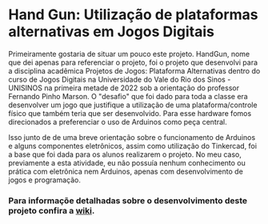 # Hand Gun: Utilização de plataformas alternativas em Jogos Digitais
Primeiramente gostaria de situar um pouco este projeto. HandGun, nome que dei apenas para referenciar o projeto, foi o projeto que desenvolvi para a disciplina acadêmica Projetos de Jogos: Plataforma Alternativas dentro do curso de Jogos Digitais na Universidade do Vale do Rio dos Sinos - UNISINOS na primeira metade de 2022 sob a orientação do professor Fernando Pinho Marson. O "desafio" que foi dado para toda a classe era desenvolver um jogo que justifique a utilização de uma plataforma/controle físico que também teria que ser desenvolvido. Para esse hardware fomos direcionados a preferenciar o uso de Arduinos como peça central.

Isso junto de de uma breve orientação sobre o funcionamento de Arduinos e alguns componentes eletrônicos, assim como utilização do Tinkercad, foi a base que foi dada para os alunos realizarem o projeto. No meu caso, previamente a esta atividade, eu não possuía nenhum conhecimento ou prática com eletrônica nem Arduinos, apenas com desenvolvimento de jogos e programação.

### Para informaçõe detalhadas sobre o desenvolvimento deste projeto confira a [wiki]().
